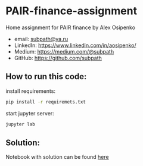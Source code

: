 # PAIR-finance-assignment
Home assignment for PAIR finance by Alex Osipenko

* email: subpath@ya.ru
* LinkedIn: https://www.linkedin.com/in/aosipenko/
* Medium: https://medium.com/@subpath
* GitHub: https://github.com/subpath

## How to run this code:
install requirements: 
```bash 
pip install -r requiremets.txt
```

start jupyter server:
```bash
jupyter lab
```

## Solution:
Notebook with solution can be found [here](/Solving_email_scheduling_problem.ipynb)
